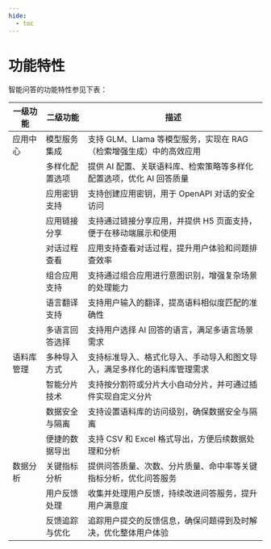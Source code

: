 ```yaml
---
hide:
  - toc
---
```


# 功能特性

智能问答的功能特性参见下表：

| 一级功能 | 二级功能 | 描述 |
| ------- | ------ | ---- |
| 应用中心 | 模型服务集成 | 支持 GLM、Llama 等模型服务，实现在 RAG（检索增强生成）中的高效应用 |
| | 多样化配置选项 | 提供 AI 配置、关联语料库、检索策略等多样化配置选项，优化 AI 回答质量 |
| | 应用密钥支持 | 支持创建应用密钥，用于 OpenAPI 对话的安全访问 |
| | 应用链接分享 | 支持通过链接分享应用，并提供 H5 页面支持，便于在移动端展示和使用 |
| | 对话过程查看 | 应用支持查看对话过程，提升用户体验和问题排查效率 |
| | 组合应用支持 | 支持通过组合应用进行意图识别，增强复杂场景的处理能力 |
| | 语言翻译支持 | 支持用户输入的翻译，提高语料相似度匹配的准确性 |
| | 多语言回答选择 | 支持用户选择 AI 回答的语言，满足多语言场景需求 |
| 语料库管理 | 多种导入方式 | 支持标准导入、格式化导入、手动导入和图文导入，满足多样化的语料库管理需求 |
| | 智能分片技术 | 支持按分割符或分片大小自动分片，并可通过插件实现自定义分片 |
| | 数据安全与隔离 | 支持设置语料库的访问级别，确保数据安全与隔离 |
| | 便捷的数据导出 | 支持 CSV 和 Excel 格式导出，方便后续数据处理和分析 |
| 数据分析 | 关键指标分析 | 提供问答质量、次数、分片质量、命中率等关键指标分析，优化问答服务 |
| | 用户反馈处理 | 收集并处理用户反馈，持续改进问答服务，提升用户满意度 |
| | 反馈追踪与优化 | 追踪用户提交的反馈信息，确保问题得到及时解决，优化整体用户体验 |
